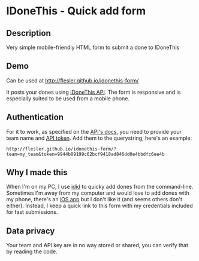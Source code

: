 # IDoneThis - Quick add form

## Description

Very simple mobile-friendly HTML form to submit a done to IDoneThis

## Demo

Can be used at http://flesler.github.io/idonethis-form/

It posts your dones using [IDoneThis API](https://idonethis.com/api/v0.1/dones/#post).
The form is responsive and is especially suited to be used from a mobile phone.

## Authentication

For it to work, as specified on the [API's docs](https://idonethis.com/api/v0.1/#authentication), you need to provide your team name and [API token](https://idonethis.com/api/token/).
Add them to the querystring, here's an example:

```
http://flesler.github.io/idonethis-form/?team=my_team&token=9944b09199c62bcf9418ad846dd0e4bbdfc6ee4b
```

## Why I made this

When I'm on my PC, I use [idid](https://github.com/jviotti/idid) to quicky add dones from the command-line.
Sometimes I'm away from my computer and would love to add dones with my phone, there's an [iOS app](https://itunes.apple.com/us/app/idonethis-personal-team-done/id953098586?mt=8) but I don't like it (and seems others don't either).
Instead, I keep a quick link to this form with my credentials included for fast submissions.

## Data privacy

Your team and API key are in no way stored or shared, you can verify that by reading the code.